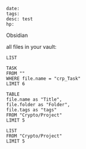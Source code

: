 ```
date:
tags:
desc: test
hp:
```

Obsidian

all files in your vault:

```dataview
LIST
```

```dataview
TASK
FROM ""
WHERE file.name = "crp_Task"
LIMIT 6
```

```dataview
TABLE
file.name as "Title",
file.folder as "Folder",
file.tags as "tags"
FROM "Crypto/Project"
LIMIT 5
```

```dataview
LIST
FROM "Crypto/Project"
LIMIT 5
```
